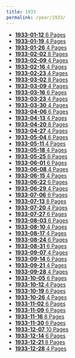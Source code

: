 ```yaml
---
title: 1933
permalink: /year/1933/
---
```


<ul class="taxonomy__index">
<li><a href="/issues/hydro-review-1933-01-12"><strong>1933-01-12</strong> <span class="taxonomy__count">6 Pages</span></a></li>
<li><a href="/issues/hydro-review-1933-01-19"><strong>1933-01-19</strong> <span class="taxonomy__count">4 Pages</span></a></li>
<li><a href="/issues/hydro-review-1933-01-26"><strong>1933-01-26</strong> <span class="taxonomy__count">4 Pages</span></a></li>
<li><a href="/issues/hydro-review-1933-02-02"><strong>1933-02-02</strong> <span class="taxonomy__count">8 Pages</span></a></li>
<li><a href="/issues/hydro-review-1933-02-09"><strong>1933-02-09</strong> <span class="taxonomy__count">4 Pages</span></a></li>
<li><a href="/issues/hydro-review-1933-02-16"><strong>1933-02-16</strong> <span class="taxonomy__count">4 Pages</span></a></li>
<li><a href="/issues/hydro-review-1933-02-23"><strong>1933-02-23</strong> <span class="taxonomy__count">4 Pages</span></a></li>
<li><a href="/issues/hydro-review-1933-03-02"><strong>1933-03-02</strong> <span class="taxonomy__count">8 Pages</span></a></li>
<li><a href="/issues/hydro-review-1933-03-09"><strong>1933-03-09</strong> <span class="taxonomy__count">4 Pages</span></a></li>
<li><a href="/issues/hydro-review-1933-03-16"><strong>1933-03-16</strong> <span class="taxonomy__count">6 Pages</span></a></li>
<li><a href="/issues/hydro-review-1933-03-23"><strong>1933-03-23</strong> <span class="taxonomy__count">4 Pages</span></a></li>
<li><a href="/issues/hydro-review-1933-03-30"><strong>1933-03-30</strong> <span class="taxonomy__count">4 Pages</span></a></li>
<li><a href="/issues/hydro-review-1933-04-06"><strong>1933-04-06</strong> <span class="taxonomy__count">6 Pages</span></a></li>
<li><a href="/issues/hydro-review-1933-04-13"><strong>1933-04-13</strong> <span class="taxonomy__count">4 Pages</span></a></li>
<li><a href="/issues/hydro-review-1933-04-20"><strong>1933-04-20</strong> <span class="taxonomy__count">8 Pages</span></a></li>
<li><a href="/issues/hydro-review-1933-04-27"><strong>1933-04-27</strong> <span class="taxonomy__count">4 Pages</span></a></li>
<li><a href="/issues/hydro-review-1933-05-04"><strong>1933-05-04</strong> <span class="taxonomy__count">6 Pages</span></a></li>
<li><a href="/issues/hydro-review-1933-05-11"><strong>1933-05-11</strong> <span class="taxonomy__count">4 Pages</span></a></li>
<li><a href="/issues/hydro-review-1933-05-18"><strong>1933-05-18</strong> <span class="taxonomy__count">4 Pages</span></a></li>
<li><a href="/issues/hydro-review-1933-05-25"><strong>1933-05-25</strong> <span class="taxonomy__count">6 Pages</span></a></li>
<li><a href="/issues/hydro-review-1933-06-01"><strong>1933-06-01</strong> <span class="taxonomy__count">6 Pages</span></a></li>
<li><a href="/issues/hydro-review-1933-06-08"><strong>1933-06-08</strong> <span class="taxonomy__count">4 Pages</span></a></li>
<li><a href="/issues/hydro-review-1933-06-15"><strong>1933-06-15</strong> <span class="taxonomy__count">4 Pages</span></a></li>
<li><a href="/issues/hydro-review-1933-06-22"><strong>1933-06-22</strong> <span class="taxonomy__count">6 Pages</span></a></li>
<li><a href="/issues/hydro-review-1933-06-29"><strong>1933-06-29</strong> <span class="taxonomy__count">4 Pages</span></a></li>
<li><a href="/issues/hydro-review-1933-07-06"><strong>1933-07-06</strong> <span class="taxonomy__count">6 Pages</span></a></li>
<li><a href="/issues/hydro-review-1933-07-13"><strong>1933-07-13</strong> <span class="taxonomy__count">8 Pages</span></a></li>
<li><a href="/issues/hydro-review-1933-07-20"><strong>1933-07-20</strong> <span class="taxonomy__count">4 Pages</span></a></li>
<li><a href="/issues/hydro-review-1933-07-27"><strong>1933-07-27</strong> <span class="taxonomy__count">6 Pages</span></a></li>
<li><a href="/issues/hydro-review-1933-08-03"><strong>1933-08-03</strong> <span class="taxonomy__count">6 Pages</span></a></li>
<li><a href="/issues/hydro-review-1933-08-10"><strong>1933-08-10</strong> <span class="taxonomy__count">4 Pages</span></a></li>
<li><a href="/issues/hydro-review-1933-08-17"><strong>1933-08-17</strong> <span class="taxonomy__count">4 Pages</span></a></li>
<li><a href="/issues/hydro-review-1933-08-24"><strong>1933-08-24</strong> <span class="taxonomy__count">6 Pages</span></a></li>
<li><a href="/issues/hydro-review-1933-08-31"><strong>1933-08-31</strong> <span class="taxonomy__count">6 Pages</span></a></li>
<li><a href="/issues/hydro-review-1933-09-07"><strong>1933-09-07</strong> <span class="taxonomy__count">4 Pages</span></a></li>
<li><a href="/issues/hydro-review-1933-09-14"><strong>1933-09-14</strong> <span class="taxonomy__count">6 Pages</span></a></li>
<li><a href="/issues/hydro-review-1933-09-21"><strong>1933-09-21</strong> <span class="taxonomy__count">4 Pages</span></a></li>
<li><a href="/issues/hydro-review-1933-09-28"><strong>1933-09-28</strong> <span class="taxonomy__count">4 Pages</span></a></li>
<li><a href="/issues/hydro-review-1933-10-05"><strong>1933-10-05</strong> <span class="taxonomy__count">6 Pages</span></a></li>
<li><a href="/issues/hydro-review-1933-10-12"><strong>1933-10-12</strong> <span class="taxonomy__count">4 Pages</span></a></li>
<li><a href="/issues/hydro-review-1933-10-19"><strong>1933-10-19</strong> <span class="taxonomy__count">6 Pages</span></a></li>
<li><a href="/issues/hydro-review-1933-10-26"><strong>1933-10-26</strong> <span class="taxonomy__count">4 Pages</span></a></li>
<li><a href="/issues/hydro-review-1933-11-02"><strong>1933-11-02</strong> <span class="taxonomy__count">6 Pages</span></a></li>
<li><a href="/issues/hydro-review-1933-11-09"><strong>1933-11-09</strong> <span class="taxonomy__count">6 Pages</span></a></li>
<li><a href="/issues/hydro-review-1933-11-16"><strong>1933-11-16</strong> <span class="taxonomy__count">8 Pages</span></a></li>
<li><a href="/issues/hydro-review-1933-11-30"><strong>1933-11-30</strong> <span class="taxonomy__count">6 Pages</span></a></li>
<li><a href="/issues/hydro-review-1933-12-07"><strong>1933-12-07</strong> <span class="taxonomy__count">10 Pages</span></a></li>
<li><a href="/issues/hydro-review-1933-12-14"><strong>1933-12-14</strong> <span class="taxonomy__count">6 Pages</span></a></li>
<li><a href="/issues/hydro-review-1933-12-21"><strong>1933-12-21</strong> <span class="taxonomy__count">8 Pages</span></a></li>
<li><a href="/issues/hydro-review-1933-12-28"><strong>1933-12-28</strong> <span class="taxonomy__count">4 Pages</span></a></li>
</ul>
